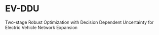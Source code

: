 # EV-DDU
Two-stage Robust Optimization with Decision Dependent Uncertainty for Electric Vehicle Network Expansion
